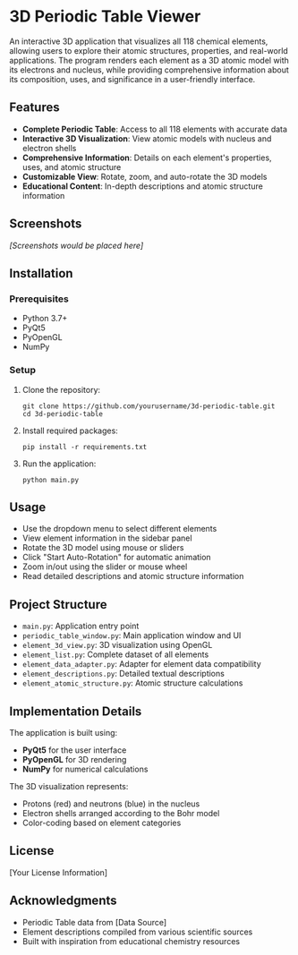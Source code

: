 # 3D Periodic Table Viewer

An interactive 3D application that visualizes all 118 chemical elements, allowing users to explore their atomic structures, properties, and real-world applications. The program renders each element as a 3D atomic model with its electrons and nucleus, while providing comprehensive information about its composition, uses, and significance in a user-friendly interface.

## Features

- **Complete Periodic Table**: Access to all 118 elements with accurate data
- **Interactive 3D Visualization**: View atomic models with nucleus and electron shells
- **Comprehensive Information**: Details on each element's properties, uses, and atomic structure
- **Customizable View**: Rotate, zoom, and auto-rotate the 3D models
- **Educational Content**: In-depth descriptions and atomic structure information

## Screenshots

*[Screenshots would be placed here]*

## Installation

### Prerequisites

- Python 3.7+
- PyQt5
- PyOpenGL
- NumPy

### Setup

1. Clone the repository:
   ```
   git clone https://github.com/yourusername/3d-periodic-table.git
   cd 3d-periodic-table
   ```

2. Install required packages:
   ```
   pip install -r requirements.txt
   ```

3. Run the application:
   ```
   python main.py
   ```

## Usage

- Use the dropdown menu to select different elements
- View element information in the sidebar panel
- Rotate the 3D model using mouse or sliders
- Click "Start Auto-Rotation" for automatic animation
- Zoom in/out using the slider or mouse wheel
- Read detailed descriptions and atomic structure information

## Project Structure

- `main.py`: Application entry point
- `periodic_table_window.py`: Main application window and UI
- `element_3d_view.py`: 3D visualization using OpenGL
- `element_list.py`: Complete dataset of all elements
- `element_data_adapter.py`: Adapter for element data compatibility
- `element_descriptions.py`: Detailed textual descriptions
- `element_atomic_structure.py`: Atomic structure calculations

## Implementation Details

The application is built using:

- **PyQt5** for the user interface
- **PyOpenGL** for 3D rendering
- **NumPy** for numerical calculations

The 3D visualization represents:
- Protons (red) and neutrons (blue) in the nucleus
- Electron shells arranged according to the Bohr model
- Color-coding based on element categories

## License

[Your License Information]

## Acknowledgments

- Periodic Table data from [Data Source]
- Element descriptions compiled from various scientific sources
- Built with inspiration from educational chemistry resources
